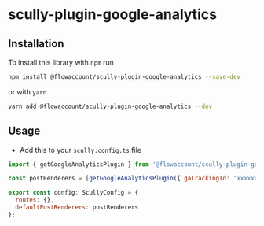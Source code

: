 # scully-plugin-google-analytics

## Installation

To install this library with `npm` run

```bash
npm install @flowaccount/scully-plugin-google-analytics --save-dev
```

or with `yarn`

```bash
yarn add @flowaccount/scully-plugin-google-analytics --dev
```

## Usage

- Add this to your `scully.config.ts` file

```javascript
import { getGoogleAnalyticsPlugin } from '@flowaccount/scully-plugin-google-analytics';

const postRenderers = [getGoogleAnalyticsPlugin({ gaTrackingId: 'xxxxxx-x' })];

export const config: ScullyConfig = {
  routes: {},
  defaultPostRenderers: postRenderers
};
```
